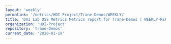 ```yaml
---
layout: 'weekly'
permalink: '/metrics/HDI-Project/Trane-Demos/WEEKLY/'
title: 'DAI Lab OSS Metrics Metrics report for Trane-Demos | WEEKLY-REPORT-2020-01-19'
organization: 'HDI-Project'
repository: 'Trane-Demos'
current_date: '2020-01-19'
---
```


